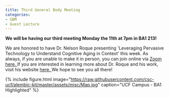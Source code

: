 ```yaml
---
title: Third General Body Meeting
categories:
- GBM
- Guest Lecture
---
```


<b>We will be having our third meeting Monday the 11th at 7pm in BA1 213!</b> <br>

<!-- more -->

<p>
We are honored to have Dr. Nelson Roque presenting 'Leveraging Pervasive Technology to Understand Cognitive Aging in Context' this week.
As always, if you are unable to make it in person, you can join online via <a href="https://ucf.zoom.us/j/95843034861"> Zoom here. </a>
If you are interested in learning more about Dr. Roque and his work, visit his website <a href="https://www.nelsonroque.com/"> here. </a>
We hope to see you all there!
</p>

{% include figure.html image="https://raw.githubusercontent.com/csc-ucf/alembic-kit/master/assets/misc/Map.jpg" caption="UCF Campus - BA1 Highlighted" %}
